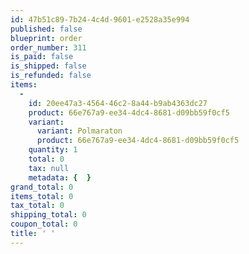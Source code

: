 ```yaml
---
id: 47b51c89-7b24-4c4d-9601-e2528a35e994
published: false
blueprint: order
order_number: 311
is_paid: false
is_shipped: false
is_refunded: false
items:
  -
    id: 20ee47a3-4564-46c2-8a44-b9ab4363dc27
    product: 66e767a9-ee34-4dc4-8681-d09bb59f0cf5
    variant:
      variant: Polmaraton
      product: 66e767a9-ee34-4dc4-8681-d09bb59f0cf5
    quantity: 1
    total: 0
    tax: null
    metadata: {  }
grand_total: 0
items_total: 0
tax_total: 0
shipping_total: 0
coupon_total: 0
title: ' '
---
```

